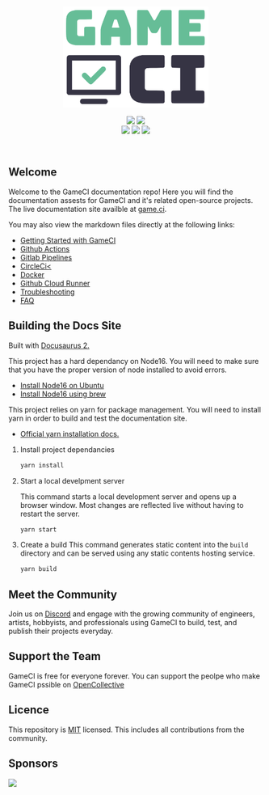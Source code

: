 <p align="center">
  <img height=200px src="static/assets/images/logo-cropped.png">
<p>

<p align="center">
  <a href="https://discord.com/invite/WyPN5r9">
    <img src="https://img.shields.io/badge/Discord-5865F2?style=for-the-badge&logo=discord&logoColor=white"></a>
  <a href="https://opencollective.com/game-ci">
    <img src="https://img.shields.io/badge/OpenCollective-1F87FF?style=for-the-badge&logo=OpenCollective&logoColor=white"></a> <br>
  <img src="https://img.shields.io/github/license/game-ci/documentation.svg">
  <img src="https://img.shields.io/github/stars/game-ci/documentation.svg">
  <img src="https://img.shields.io/github/last-commit/game-ci/documentation.svg">
<p>

<br>

## Welcome

Welcome to the GameCI documentation repo! Here you will find the documentation assests for GameCI
and it's related open-source projects. The live documentation site availble at
<a  href="https://game.ci">game.ci</a>.

You may also view the markdown files directly at the following links:

- [Getting Started with GameCI](docs/02-getting-started)
- [Github Actions](docs/03-github)
- [Gitlab Pipelines](docs/05-gitlab)
- [CircleCi<](docs/11-circleci)
- [Docker](docs/08-docker)
- [Github Cloud Runner](docs/03-github-cloud-runner)
- [Troubleshooting](docs/09-troubleshooting)
- [FAQ](docs/10-faq)

## Building the Docs Site

Built with [Docusaurus 2.](https://docusaurus.io/)

This project has a hard dependancy on Node16. You will need to make sure that you have the proper
version of node installed to avoid errors.

- [Install Node16 on Ubuntu](https://joshtronic.com/2021/05/09/how-to-install-nodejs-16-on-ubuntu-2004-lts/)
- [Install Node16 using brew](https://apple.stackexchange.com/a/207883)

This project relies on yarn for package management. You will need to install yarn in order to build
and test the documentation site.

- [Official yarn installation docs.](https://classic.yarnpkg.com/lang/en/docs/install)

1.  Install project dependancies

    ```bash
    yarn install
    ```

2.  Start a local develpment server

    This command starts a local development server and opens up a browser window. Most changes are
    reflected live without having to restart the server.

    ```bash
    yarn start
    ```

3.  Create a build This command generates static content into the `build` directory and can be
    served using any static contents hosting service.

    ```bash
    yarn build 
    ```

## Meet the Community

Join us on [Discord](https://game.ci/discord) and engage with the growing community of engineers,
artists, hobbyists, and professionals using GameCI to build, test, and publish their projects
everyday.

## Support the Team

GameCI is free for everyone forever. You can support the peolpe who make GameCI pssible on
[OpenCollective](https://opencollective.com/game-ci)

## Licence

This repository is [MIT](./LICENSE) licensed. This includes all contributions from the community.

## Sponsors

<img src="https://img.shields.io/badge/Vercel-000000?style=for-the-badge&logo=vercel&logoColor=white" href="https://vercel.com?utm_source=game-ci">
